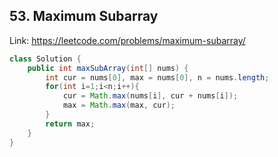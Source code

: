 ## 53. Maximum Subarray
Link: https://leetcode.com/problems/maximum-subarray/

```java
class Solution {
    public int maxSubArray(int[] nums) {
        int cur = nums[0], max = nums[0], n = nums.length;
        for(int i=1;i<n;i++){
            cur = Math.max(nums[i], cur + nums[i]);
            max = Math.max(max, cur);
        }
        return max;
    }
}

```